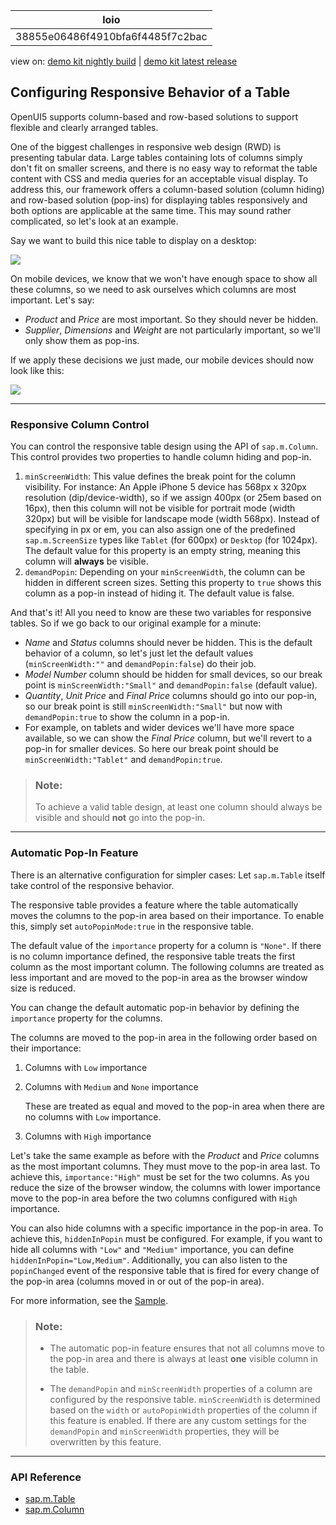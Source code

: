 <!-- loio38855e06486f4910bfa6f4485f7c2bac -->

| loio |
| -----|
| 38855e06486f4910bfa6f4485f7c2bac |

<div id="loio">

view on: [demo kit nightly build](https://openui5nightly.hana.ondemand.com/#/topic/38855e06486f4910bfa6f4485f7c2bac) | [demo kit latest release](https://openui5.hana.ondemand.com/#/topic/38855e06486f4910bfa6f4485f7c2bac)</div>

## Configuring Responsive Behavior of a Table

OpenUI5 supports column-based and row-based solutions to support flexible and clearly arranged tables.

One of the biggest challenges in responsive web design \(RWD\) is presenting tabular data. Large tables containing lots of columns simply don't fit on smaller screens, and there is no easy way to reformat the table content with CSS and media queries for an acceptable visual display. To address this, our framework offers a column-based solution \(column hiding\) and row-based solution \(pop-ins\) for displaying tables responsively and both options are applicable at the same time. This may sound rather complicated, so let's look at an example.

Say we want to build this nice table to display on a desktop:

![](loioa6dd36ccbabf424c9ab4dafc9d06d4ad_LowRes.png)

On mobile devices, we know that we won't have enough space to show all these columns, so we need to ask ourselves which columns are most important. Let's say:

-   *Product* and *Price* are most important. So they should never be hidden.
-   *Supplier*, *Dimensions* and *Weight* are not particularly important, so we'll only show them as pop-ins.

If we apply these decisions we just made, our mobile devices should now look like this:

![](loioe3cdfd6815bf4536a3498cadbe3fc2c7_LowRes.png)

***

### Responsive Column Control

You can control the responsive table design using the API of `sap.m.Column`. This control provides two properties to handle column hiding and pop-in.

1.  `minScreenWidth`: This value defines the break point for the column visibility. For instance: An Apple iPhone 5 device has 568px x 320px resolution \(dip/device-width\), so if we assign 400px \(or 25em based on 16px\), then this column will not be visible for portrait mode \(width 320px\) but will be visible for landscape mode \(width 568px\). Instead of specifying in px or em, you can also assign one of the predefined `sap.m.ScreenSize` types like `Tablet` \(for 600px\) or `Desktop` \(for 1024px\). The default value for this property is an empty string, meaning this column will **always** be visible.
2.  `demandPopin`: Depending on your `minScreenWidth`, the column can be hidden in different screen sizes. Setting this property to `true` shows this column as a pop-in instead of hiding it. The default value is false.

And that's it! All you need to know are these two variables for responsive tables. So if we go back to our original example for a minute:

-   *Name* and *Status* columns should never be hidden. This is the default behavior of a column, so let's just let the default values \(`minScreenWidth:""` and `demandPopin:false`\) do their job.
-   *Model Number* column should be hidden for small devices, so our break point is `minScreenWidth:"Small"` and `demandPopin:false` \(default value\).
-   *Quantity*, *Unit Price* and *Final Price* columns should go into our pop-in, so our break point is still `minScreenWidth:"Small"` but now with `demandPopin:true` to show the column in a pop-in.
-   For example, on tablets and wider devices we'll have more space available, so we can show the *Final Price* column, but we'll revert to a pop-in for smaller devices. So here our break point should be `minScreenWidth:"Tablet"` and `demandPopin:true`.

> ### Note:  
> To achieve a valid table design, at least one column should always be visible and should **not** go into the pop-in.

***

<a name="loio38855e06486f4910bfa6f4485f7c2bac__section_eyg_trg_5pb"/>

### Automatic Pop-In Feature

There is an alternative configuration for simpler cases: Let `sap.m.Table` itself take control of the responsive behavior.

The responsive table provides a feature where the table automatically moves the columns to the pop-in area based on their importance. To enable this, simply set `autoPopinMode:true` in the responsive table.

The default value of the `importance` property for a column is `"None"`. If there is no column importance defined, the responsive table treats the first column as the most important column. The following columns are treated as less important and are moved to the pop-in area as the browser window size is reduced.

You can change the default automatic pop-in behavior by defining the `importance` property for the columns.

The columns are moved to the pop-in area in the following order based on their importance:

1.  Columns with `Low` importance

2.  Columns with `Medium` and `None` importance

    These are treated as equal and moved to the pop-in area when there are no columns with `Low` importance.

3.  Columns with `High` importance


Let's take the same example as before with the *Product* and *Price* columns as the most important columns. They must move to the pop-in area last. To achieve this, `importance:"High"` must be set for the two columns. As you reduce the size of the browser window, the columns with lower importance move to the pop-in area before the two columns configured with `High` importance.

You can also hide columns with a specific importance in the pop-in area. To achieve this, `hiddenInPopin` must be configured. For example, if you want to hide all columns with `"Low"` and `"Medium"` importance, you can define `hiddenInPopin="Low,Medium"`. Additionally, you can also listen to the `popinChanged` event of the responsive table that is fired for every change of the pop-in area \(columns moved in or out of the pop-in area\).

For more information, see the [Sample](https://openui5.hana.ondemand.com/#/entity/sap.m.Table/sample/sap.m.sample.TableAutoPopin).

> ### Note:  
> -   The automatic pop-in feature ensures that not all columns move to the pop-in area and there is always at least **one** visible column in the table.
> 
> -   The `demandPopin` and `minScreenWidth` properties of a column are configured by the responsive table. `minScreenWidth` is determined based on the `width` or `autoPopinWidth` properties of the column if this feature is enabled. If there are any custom settings for the `demandPopin` and `minScreenWidth` properties, they will be overwritten by this feature.

***

<a name="loio38855e06486f4910bfa6f4485f7c2bac__section_acy_rkh_5pb"/>

### API Reference

-   [sap.m.Table](https://openui5.hana.ondemand.com/#/api/sap.m.Table)
-   [sap.m.Column](https://openui5.hana.ondemand.com/#/api/sap.m.Column)

